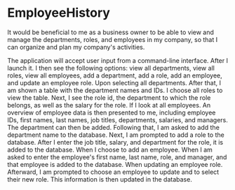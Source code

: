 # EmployeeHistory


It would be beneficial to me as a business owner to be able to view and manage the departments, roles, and employees in my company, so that I can organize and plan my company's activities.


The application will accept user input from a command-line interface. After I launch it. I then see the following options: view all departments, view all roles, view all employees, add a department, add a role, add an employee, and update an employee role. Upon selecting all departments. After that, I am shown a table with the department names and IDs. I choose all roles to view the table. Next, I see the role id, the department to which the role belongs, as well as the salary for the role. If I look at all employees. An overview of employee data is then presented to me, including employee IDs, first names, last names, job titles, departments, salaries, and managers. The department can then be added. Following that, I am asked to add the department name to the database. Next, I am prompted to add a role to the database. After I enter the job title, salary, and department for the role, it is added to the database. When I choose to add an employee. When I am asked to enter the employee's first name, last name, role, and manager, and that employee is added to the database. When updating an employee role. Afterward, I am prompted to choose an employee to update and to select their new role. This information is then updated in the database.

